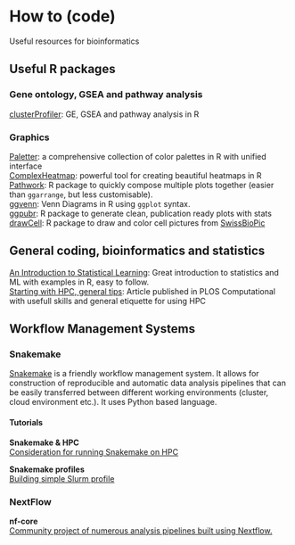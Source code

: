 # How to (code)  
Useful resources for bioinformatics  

## Useful R packages  

### Gene ontology, GSEA and pathway analysis 
[clusterProfiler](https://bioconductor.org/packages/release/bioc/html/clusterProfiler.html): GE, GSEA and pathway analysis in R  


### Graphics
[Paletter](https://github.com/EmilHvitfeldt/paletteer): a comprehensive collection of color palettes in R with unified interface  
[ComplexHeatmap](https://www.bioconductor.org/packages/release/bioc/html/ComplexHeatmap.html): powerful tool for creating beautiful heatmaps in R  
[Pathwork](https://patchwork.data-imaginist.com): R package to quickly compose multiple plots together (easier than `ggarrange`, but less customisable).   
[ggvenn](https://github.com/yanlinlin82/ggvenn): Venn Diagrams in R using `ggplot` syntax.  
[ggpubr](http://www.sthda.com/english/articles/24-ggpubr-publication-ready-plots/): R package to generate clean, publication ready plots with stats  
[drawCell](https://github.com/svalvaro/drawCell): R package to draw and color cell pictures from [SwissBioPic](https://www.swissbiopics.org)  

## General coding, bioinformatics and statistics  
[An Introduction to Statistical Learning](https://www.statlearning.com): Great introduction to statistics and ML with examples in R, easy to follow.  
[Starting with HPC, general tips](https://journals.plos.org/ploscompbiol/article?id=10.1371/journal.pcbi.1009207): Article published in PLOS Computational with usefull skills and general etiquette for using HPC  

## Workflow Management Systems

### Snakemake  
[Snakemake](https://snakemake.readthedocs.io/en/stable/) is a friendly workflow management system. 
It allows for construction of reproducible and automatic data analysis pipelines that can be easily
transferred between different working environments (cluster, cloud environment etc.). It uses Python 
based language.   

#### Tutorials  

**Snakemake & HPC**  
[Consideration for running Snakemake on HPC](https://www.sichong.site/2019/10/17/how-to-run-snakemake-pipeline-on-hpc/)

**Snakemake profiles**   
[Building simple Slurm profile](https://www.sichong.site/2020/02/25/snakemake-and-slurm-how-to-manage-workflow-with-resource-constraint-on-hpc/)  

### NextFlow

**nf-core**  
[Community project of numerous analysis pipelines built using Nextflow.](https://github.com/nf-core)  

